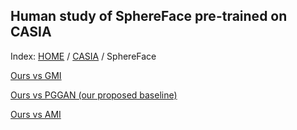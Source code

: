 ## Human study of SphereFace pre-trained on CASIA

Index: [HOME](../../../../) / [CASIA](../) / SphereFace

[Ours vs GMI](gt_ours_gmi/)

[Ours vs PGGAN (our proposed baseline)](gt_ours_pggan/)

[Ours vs AMI](gt_black_ours_black_ami/)